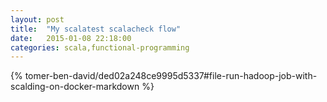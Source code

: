```yaml
---
layout: post
title:  "My scalatest scalacheck flow"
date:   2015-01-08 22:18:00
categories: scala,functional-programming
---
```

{% tomer-ben-david/ded02a248ce9995d5337#file-run-hadoop-job-with-scalding-on-docker-markdown %}
